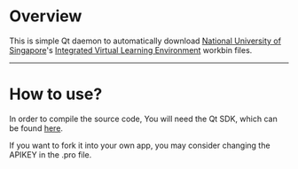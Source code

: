 # Overview

This is simple Qt daemon to automatically download [National University of Singapore](http://www.nus.edu.sg/)'s
[Integrated Virtual Learning Environment](http://ivle.nus.edu.sg/) workbin files.

---

# How to use?

In order to compile the source code, You will need the Qt SDK, which can be found [here](http://qt.nokia.com/products/qt-sdk/).

If you want to fork it into your own app, you may consider changing the APIKEY in the .pro file.

